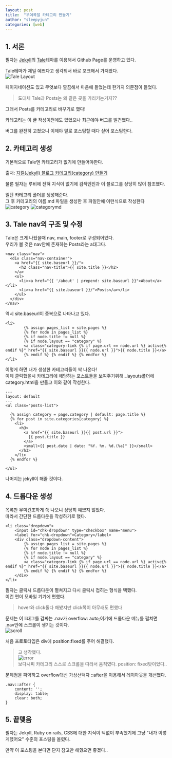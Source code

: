 ```yaml
---
layout: post
title:  "우여곡절 카테고리 만들기"
author: "sleepyjun"
categories: [web]
---
```

## 1. 서론
필자는 [Jekyll](https://jekyllrb-ko.github.io/)의 [Tale](https://github.com/chesterhow/tale/)테마를 이용해서 Github Page를 운영하고 있다.

Tale테마가 제일 예쁘다고 생각되서 바로 포크해서 가져왔다.  
![Tale Layout](./assets/images/2019-08-15-how-to-make-category/tale.jpg)

페이지네이션도 있고 무엇보다 깔끔해서 마음에 들었는데 한가지 의문점이 들었다.  
> 도대체 Tale과 Posts는 왜 같은 곳을 가리키는거지??

그래서 Posts를 카테고리로 바꾸기로 했다!

카테고리는 이 글 작성이전에도 있었으나 최근에야 버그를 발견했다..  

버그를 완전히 고쳤으니 이제야 말로 포스팅할 때다 싶어 포스팅한다.

## 2. 카테고리 생성
기본적으로 Tale엔 카테고리가 없기에 만들어야한다.  

출처: [지킬(Jekyll) 블로그 카테고리(category) 만들기](https://devyurim.github.io/development%20environment/github%20blog/2018/08/07/blog-6.html)  

물론 필자는 루비에 전혀 지식이 없기에 검색엔진과 이 블로그를 상당히 많이 참조했다.  

일단 카테고리 폴더를 생성해준다.  
그 후 카테고리의 이름.md 파일을 생성한 후 파일안에 이런식으로 작성한다  
![category](./assets/images/2019-08-15-how-to-make-category/category.jpg) ![categorymd](./assets/images/2019-08-15-how-to-make-category/categorymd.jpg)

## 3. Tale nav의 구조 및 수정
Tale은 크게 나눴을때 nav, main, footer로 구성되어있다.  
우리가 볼 것은 nav안에 존재하는 Posts라는 a태그다.  
```
<nav class="nav">
  <div class="nav-container">
    <a href="{{ site.baseurl }}/">
      <h2 class="nav-title">{{ site.title }}</h2>
    </a>
    <ul>
      <li><a href="{{ '/about' | prepend: site.baseurl }}">About</a></li>
      <li><a href="{{ site.baseurl }}/">Posts</a></li>
    </ul>
  </div>
</nav>
```  
역시 site.baseurl이 중복으로 나타나고 있다.  

```
<li>
		{% assign pages_list = site.pages %} 
		{% for node in pages_list %} 
		{% if node.title != null %} 
		{% if node.layout == "category" %}
		<a class="category-link {% if page.url == node.url %} active{% endif %}" href="{{ site.baseurl }}{{ node.url }}">{{ node.title }}</a>
		{% endif %} {% endif %} {% endfor %}
</li>
```  
이렇게 하면 내가 생성한 카테고리들이 싹 나온다!  
이제 클릭했을시 카테고리에 해당하는 포스트들을 보여주기위해 _layouts폴더에 category.html을 만들고 이와 같이 작성한다.
```
---
layout: default
---
<ul class="posts-list">
  
  {% assign category = page.category | default: page.title %}
  {% for post in site.categories[category] %}
    <li>
      <h3>
        <a href="{{ site.baseurl }}{{ post.url }}">
          {{ post.title }}
        </a>
        <small>{{ post.date | date: "%Y. %m. %d.(%a)" }}</small>
      </h3>
    </li>
  {% endfor %}
  
</ul>
```  
나머지는 jekyll이 해줄 것이다.

## 4. 드롭다운 생성
목록만 무미건조하게 쭉 나오니 상당히 예쁘지 않았다.  
따라서 간단한 드롭다운을 작성하기로 했다.  
```
<li class="dropdown">
	<input id="chk-dropdown" type="checkbox" name="menu">
	<label for="chk-dropdown">Category</label>
	<div class="dropdown-content">
		{% assign pages_list = site.pages %} 
		{% for node in pages_list %} 
		{% if node.title != null %} 
		{% if node.layout == "category" %}
		<a class="category-link {% if page.url == node.url %} active{% endif %}" href="{{ site.baseurl }}{{ node.url }}">{{ node.title }}</a>
		{% endif %} {% endif %} {% endfor %}
	</div>
</li>
```  
필자는 클릭시 드롭다운이 펼쳐지고 다시 클릭시 접히는 형식을 택했다.  
이런 편이 모바일 기기에 편했다.  
>hover와 click둘다 해봤지만 click쪽이 아무래도 편했다

문제는 이 li태그를 감싸는 .nav가 overflow: auto;이기에 드롭다운 메뉴를 펼치면 .nav안에 스크롤이 생기는 것이다.  
![scroll](./assets/images/2019-08-15-how-to-make-category/scroll.jpg)  

처음 프로토타입은 div에 position:fixed를 주어 해결했다.
>고 생각했다.  
![error](./assets/images/2019-08-15-how-to-make-category/fixed.jpg)  
보다시피 카테고리 스스로 스크롤을 따라서 움직였다. position: fixed탓이었다..  

문제점을 파악하고 overflow대신 가상선택자 ::after을 이용해서 레이아웃을 개선했다.
```
.nav::after {
    content: '';
    display: table;
    clear: both;
}
```

## 5. 끝맺음
필자는 Jekyll, Ruby on rails, CSS에 대한 지식이 턱없이 부족했기에 그냥 "내가 이렇게헀어요" 수준의 포스팅을 올렸다.  

만약 이 포스팅을 본다면 단지 참고만 해줬으면 좋겠다..